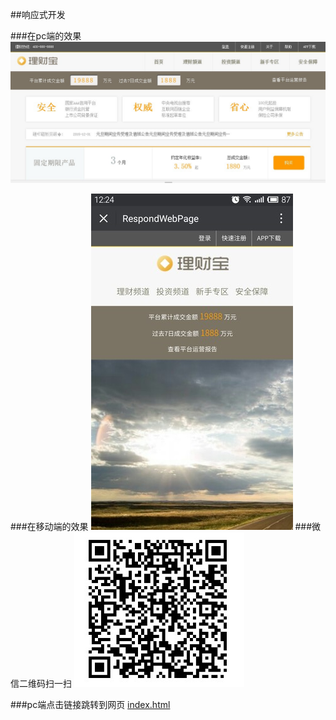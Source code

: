 
##响应式开发

###在pc端的效果
![oc](https://github.com/ZengTianShengZ/P2PWeb/blob/master/src/img/webpage.jpg)

###在移动端的效果
![sou](https://github.com/ZengTianShengZ/P2PWeb/blob/master/src/img/shou.jpg)
###微信二维码扫一扫
![er](https://github.com/ZengTianShengZ/P2PWeb/blob/master/src/img/erwei.jpg)

###pc端点击链接跳转到网页
 [index.html](https://zengtianshengz.github.io/blog/respondwebpage/index.html) 
